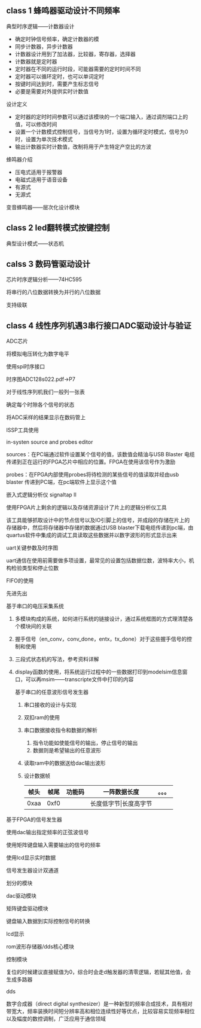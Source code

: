 ## class 1 蜂鸣器驱动设计不同频率

典型时序逻辑——计数器设计

- 确定时钟信号频率，确定计数器的模
- 同步计数器，异步计数器
- 计数器设计用到了加法器，比较器，寄存器，选择器
- 计数器就是定时器
- 定时器在不同的运行时段，可能器需要的定时时间不同
- 定时器可以循环定时，也可以单词定时
- 按键时间达到时，需要产生标志信号
- 必要是需要对外提供实时计数值

设计定义

- 定时器的定时时间参数可以通过该模块的一个端口输入，通过调剂端口上的值，可以修改时间
- 设置一个计数模式控制信号，当信号为1时，设置为循环定时模式，信号为0时，设置为单次技术模式
- 输出计数器实时计数值，改制将用于产生特定产空比的方波

蜂鸣器介绍

- 压电式适用于报警器
- 电磁式适用于语音设备
- 有源式
- 无源式

变音蜂鸣器——层次化设计模块

## class 2 led翻转模式按键控制

典型设计模式——状态机



## calss 3 数码管驱动设计

芯片时序逻辑分析——74HC595

将串行的八位数据转换为并行的八位数据 

支持级联 

## class 4 线性序列机遇3串行接口ADC驱动设计与验证

ADC芯片

将模拟电压转化为数字电平

 使用spi时序接口

时序图ADC128s022.pdf->P7

对于线性序列机我们一般列一张表

确定每个时隙各个信号的状态

 将ADC采样的结果显示在数码管上

  ISSP工具使用

in-systen source and probes editor

sources：在PC端通过软件设置某个信号的值，该数值会精油与USB Blaster 电缆传递到正在运行的FPGA芯片中相应的位置。FPGA在使用该信号作为激励

probes：在FPGA内部使用probes将待检测的某些信号的值读取并经由usb blaster 传递到PC端，在pc端软件上显示这个值

嵌入式逻辑分析仪 signaltap II

使用FPGA片上剩余的逻辑以及存储资源设计了片上的逻辑分析仪工具

该工具能够抓取设计中的节点信号以及IO引脚上的信号，并成段的存储在片上的存储器中，然后将存储器中存储的数据通过USB blaster下载电缆传递到pc端，由quartus软件中集成的调试工具读取这些数据并以数字波形的形式显示出来

 uart关键参数及时序图

uart通信在使用前需要做多项设置，最常见的设置包括数据位数，波特率大小，机构检验类型和停止位数

FIFO的使用

先进先出

基于串口的电压采集系统

1. 多模块构成的系统，如何进行系统的链接设计，通过系统框图的方式理清楚各个模块间的关联

2. 握手信号（en_conv，conv_done，entx，tx_done）对于这些握手信号的控制和使用

3. 三段式状态机的写法，参考资料详解

4. display函数的使用，将系统运行过程中的一些数据打印到modelsim信息窗口，可以再msim——transcripte文件中打印的内容

   基于串口的任意波形信号发生器

   1. 串口接收的设计与实现

   2. 双扣ram的使用

   3. 串口数据接收指令和数据的解析

      1. 指令功能如使能信号的输出，停止信号的输出
      2. 数据则是希望输出的任意波形

   4. 读取ram中的数据送给dac输出波形

   5. 设计数据帧

      | 帧头 | 帧尾 | 功能码 | 一阵数据长度           | 。。。 |
      | ---- | ---- | ------ | ---------------------- | ------ |
      | 0xaa | 0xf0 |        | 长度低字节\|长度高字节 |        |


基于FPGA的信号发生器

使用dac输出指定频率的正弦波信号

使用矩阵键盘输入需要输出的信号的频率

使用lcd显示实时数据

信号发生器设计双通道

划分的模块

dac驱动模块

矩阵键盘驱动模块

键盘输入数据到实际控制信号的转换

lcd显示

rom波形存储器/dds核心模块

控制模块

复位的时候建议直接赋值为0，综合时会走d触发器的清零逻辑，若赋其他值，会生成多路器

dds

数字合成器（direct digital synthesizer）是一种新型的频率合成技术，具有相对带宽大，频率装换时间短分辨率高和相位连续性好等优点，比较容易实现频率相位以及幅度的数控调制，广泛应用于通信领域

 